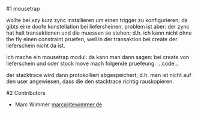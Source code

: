 #1 mousetrap

wollte bei xzy kurz zync installieren um einen trigger zu konfigurieren; da gibts eine doofe konstellation bei liefersheinen; problem ist aber: der zync hat halt transaktionen und die muessen so stehen; d.h. ich kann nicht ohne the fly einen constraint pruefen, weil in der transaktion bei create der lieferschein nicht da ist.

ich mache ein mousetrap modul: da kann man dann sagen: bei create von lieferschein und oder stock move mach folgende pruefeung: ...code...

der stacktrace wird dann protokolliert abgespeichert; d.h. man ist nicht auf den user angewiesen, dass die den stacktrace richtig rauskopieren.

#2 Contributors

* Marc Wimmer <marc@itewimmer.de>

